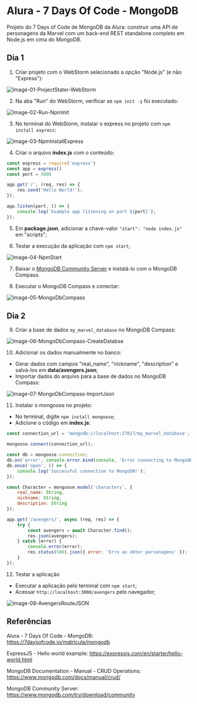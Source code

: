 # Alura - 7 Days Of Code - MongoDB

Projeto do 7 Days of Code de MongoDB da Alura: 
construir uma API de personagens da Marvel com um back-end REST standalone completo em Node.js em cima do MongoDB.


## Dia 1

1. Criar projeto com o WebStorm selecionado a opção "Node.js" (e não "Express"):

![Image-01-ProjectStater-WebStorm](/images/Image-01-ProjectStater-WebStorm.jpg)

2. Na aba "Run" do WebStorm, verificar se `npm init -y` foi executado:

![Image-02-Run-NpmInit](/images/Image-02-Run-NpmInit.jpg)

3. No terminal do WebStorm, instalar o express no projeto com `npm install express`:

![Image-03-NpmInstallExpress](/images/Image-03-NpmInstallExpres.jpg)

4. Criar o arquivo **index.js** com o conteúdo:

```javascript
const express = require('express')
const app = express()
const port = 3000

app.get('/', (req, res) => {
    res.send('Hello World!');
});

app.listen(port, () => {
    console.log(`Example app listening on port ${port}`);
});
```

5. Em **package.json**, adicionar a chave-valor `"start": "node index.js"` em "scripts";

6. Testar a execução da aplicação com `npm start`;

![Image-04-NpmStart](/images/Image-04-NpmStart.jpg)

7. Baixar o [MongoDB Community Server](https://www.mongodb.com/try/download/community) e instalá-lo com o MongoDB Compass.

8. Executar o MongoDB Compass e conectar:

![Image-05-MongoDbCompass](/images/Image-05-MongoDbCompass.jpg)


## Dia 2

9. Criar a base de dados `my_marvel_database` no MongoDB Compass:

![Image-06-MongoDbCompass-CreateDatabse](/images/Image-06-MongoDbCompass-CreateDatabse.jpg)

10. Adicionar os dados manualmente no banco:
- Gerar dados com campos "real_name", "nickname", "description" e salvá-los em **data/avengers.json**;
- Importar dados do arquivo para a base de dados no MongoDB Compass:

![Image-07-MongoDbCompass-ImportJson](/images/Image-07-MongoDbCompass-ImportJson.jpg)

11. Instalar o mongoose no projeto:
- No terminal, digite `npm install mongoose`;
- Adicione o código em **index.js**:
```javascript
const connection_url = 'mongodb://localhost:27017/my_marvel_database';

mongoose.connect(connection_url);

const db = mongoose.connection;
db.on('error', console.error.bind(console, 'Error connecting to MongoDB:'));
db.once('open', () => {
    console.log('Successful connection to MongoDB!');
});

const Character = mongoose.model('characters', {
    real_name: String,
    nickname: String,
    description: String
});

app.get('/avengers/', async (req, res) => {
    try {
        const avengers = await Character.find();
        res.json(avengers);
    } catch (error) {
        console.error(error);
        res.status(500).json({ error: 'Erro ao obter personagens' });
    }
});
```

12. Testar a aplicação
- Executar a aplicação pelo terminal com `npm start`;
- Acessar `http://localhost:3000/avengers` pelo navegador;

![Image-08-AvengersRouteJSON](/images/Image-08-AvengersRouteJSON.jpg)


## Referências

Alura - 7 Days Of Code - MongoDB: https://7daysofcode.io/matricula/mongodb

ExpressJS - Hello world example: https://expressjs.com/en/starter/hello-world.html

MongoDB Documentation - Manual - CRUD Operations: https://www.mongodb.com/docs/manual/crud/

MongoDB Community Server: https://www.mongodb.com/try/download/community